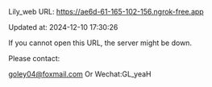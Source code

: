 Lily_web URL: https://ae6d-61-165-102-156.ngrok-free.app

Updated at: 2024-12-10 17:30:26

If you cannot open this URL, the server might be down.

Please contact: 

goley04@foxmail.com Or Wechat:GL_yeaH
